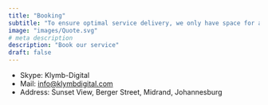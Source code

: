 ```yaml
---
title: "Booking"
subtitle: "To ensure optimal service delivery, we only have space for a few websites per month. Fill the form below to book a space and we'll contact you with the rest of the details."
image: "images/Quote.svg"
# meta description
description: "Book our service"
draft: false
---
```



* Skype: Klymb-Digital 
* Mail: info@klymbdigital.com
* Address: Sunset View, Berger Street, Midrand, Johannesburg